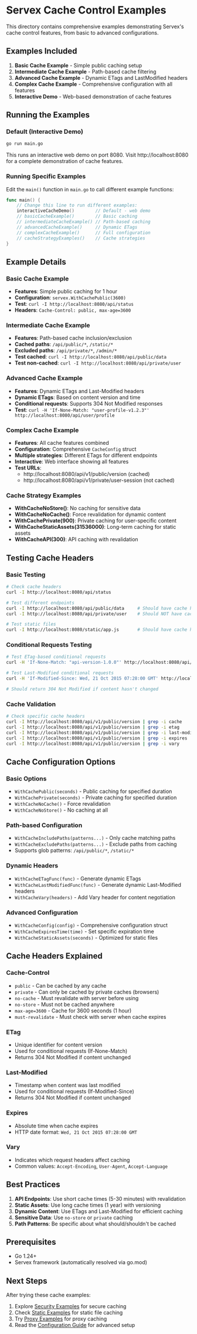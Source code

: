 # Servex Cache Control Examples

This directory contains comprehensive examples demonstrating Servex's cache control features, from basic to advanced configurations.

## Examples Included

1. **Basic Cache Example** - Simple public caching setup
2. **Intermediate Cache Example** - Path-based cache filtering
3. **Advanced Cache Example** - Dynamic ETags and LastModified headers
4. **Complex Cache Example** - Comprehensive configuration with all features
5. **Interactive Demo** - Web-based demonstration of cache features

## Running the Examples

### Default (Interactive Demo)
```bash
go run main.go
```

This runs an interactive web demo on port 8080. Visit http://localhost:8080 for a complete demonstration of cache features.

### Running Specific Examples

Edit the `main()` function in `main.go` to call different example functions:

```go
func main() {
    // Change this line to run different examples:
    interactiveCacheDemo()        // Default - web demo
    // basicCacheExample()        // Basic caching
    // intermediateCacheExample() // Path-based caching
    // advancedCacheExample()     // Dynamic ETags
    // complexCacheExample()      // Full configuration
    // cacheStrategyExamples()    // Cache strategies
}
```

## Example Details

### Basic Cache Example
- **Features**: Simple public caching for 1 hour
- **Configuration**: `servex.WithCachePublic(3600)`
- **Test**: `curl -I http://localhost:8080/api/status`
- **Headers**: `Cache-Control: public, max-age=3600`

### Intermediate Cache Example
- **Features**: Path-based cache inclusion/exclusion
- **Cached paths**: `/api/public/*`, `/static/*`
- **Excluded paths**: `/api/private/*`, `/admin/*`
- **Test cached**: `curl -I http://localhost:8080/api/public/data`
- **Test non-cached**: `curl -I http://localhost:8080/api/private/user`

### Advanced Cache Example
- **Features**: Dynamic ETags and Last-Modified headers
- **Dynamic ETags**: Based on content version and time
- **Conditional requests**: Supports 304 Not Modified responses
- **Test**: `curl -H 'If-None-Match: "user-profile-v1.2.3"' http://localhost:8080/api/user/profile`

### Complex Cache Example
- **Features**: All cache features combined
- **Configuration**: Comprehensive `CacheConfig` struct
- **Multiple strategies**: Different ETags for different endpoints
- **Interactive**: Web interface showing all features
- **Test URLs**: 
  - http://localhost:8080/api/v1/public/version (cached)
  - http://localhost:8080/api/v1/private/user-session (not cached)

### Cache Strategy Examples
- **WithCacheNoStore()**: No caching for sensitive data
- **WithCacheNoCache()**: Force revalidation for dynamic content  
- **WithCachePrivate(900)**: Private caching for user-specific content
- **WithCacheStaticAssets(31536000)**: Long-term caching for static assets
- **WithCacheAPI(300)**: API caching with revalidation

## Testing Cache Headers

### Basic Testing
```bash
# Check cache headers
curl -I http://localhost:8080/api/status

# Test different endpoints
curl -I http://localhost:8080/api/public/data     # Should have cache headers
curl -I http://localhost:8080/api/private/user    # Should NOT have cache headers

# Test static files
curl -I http://localhost:8080/static/app.js       # Should have cache headers
```

### Conditional Requests Testing
```bash
# Test ETag-based conditional requests
curl -H 'If-None-Match: "api-version-1.0.0"' http://localhost:8080/api/v1/public/version

# Test Last-Modified conditional requests
curl -H 'If-Modified-Since: Wed, 21 Oct 2015 07:28:00 GMT' http://localhost:8080/api/user/profile

# Should return 304 Not Modified if content hasn't changed
```

### Cache Validation
```bash
# Check specific cache headers
curl -I http://localhost:8080/api/v1/public/version | grep -i cache
curl -I http://localhost:8080/api/v1/public/version | grep -i etag
curl -I http://localhost:8080/api/v1/public/version | grep -i last-modified
curl -I http://localhost:8080/api/v1/public/version | grep -i expires
curl -I http://localhost:8080/api/v1/public/version | grep -i vary
```

## Cache Configuration Options

### Basic Options
- `WithCachePublic(seconds)` - Public caching for specified duration
- `WithCachePrivate(seconds)` - Private caching for specified duration
- `WithCacheNoCache()` - Force revalidation
- `WithCacheNoStore()` - No caching at all

### Path-based Configuration
- `WithCacheIncludePaths(patterns...)` - Only cache matching paths
- `WithCacheExcludePaths(patterns...)` - Exclude paths from caching
- Supports glob patterns: `/api/public/*`, `/static/*`

### Dynamic Headers
- `WithCacheETagFunc(func)` - Generate dynamic ETags
- `WithCacheLastModifiedFunc(func)` - Generate dynamic Last-Modified headers
- `WithCacheVary(headers)` - Add Vary header for content negotiation

### Advanced Configuration
- `WithCacheConfig(config)` - Comprehensive configuration struct
- `WithCacheExpiresTime(time)` - Set specific expiration time
- `WithCacheStaticAssets(seconds)` - Optimized for static files

## Cache Headers Explained

### Cache-Control
- `public` - Can be cached by any cache
- `private` - Can only be cached by private caches (browsers)
- `no-cache` - Must revalidate with server before using
- `no-store` - Must not be cached anywhere
- `max-age=3600` - Cache for 3600 seconds (1 hour)
- `must-revalidate` - Must check with server when cache expires

### ETag
- Unique identifier for content version
- Used for conditional requests (If-None-Match)
- Returns 304 Not Modified if content unchanged

### Last-Modified
- Timestamp when content was last modified
- Used for conditional requests (If-Modified-Since)
- Returns 304 Not Modified if content unchanged

### Expires
- Absolute time when cache expires
- HTTP date format: `Wed, 21 Oct 2015 07:28:00 GMT`

### Vary
- Indicates which request headers affect caching
- Common values: `Accept-Encoding`, `User-Agent`, `Accept-Language`

## Best Practices

1. **API Endpoints**: Use short cache times (5-30 minutes) with revalidation
2. **Static Assets**: Use long cache times (1 year) with versioning
3. **Dynamic Content**: Use ETags and Last-Modified for efficient caching
4. **Sensitive Data**: Use `no-store` or `private` caching
5. **Path Patterns**: Be specific about what should/shouldn't be cached

## Prerequisites

- Go 1.24+
- Servex framework (automatically resolved via go.mod)

## Next Steps

After trying these cache examples:
1. Explore [Security Examples](../security/) for secure caching
2. Check [Static Examples](../static/) for static file caching
3. Try [Proxy Examples](../proxy-simple/) for proxy caching
4. Read the [Configuration Guide](../configuration-guide/) for advanced setup 
